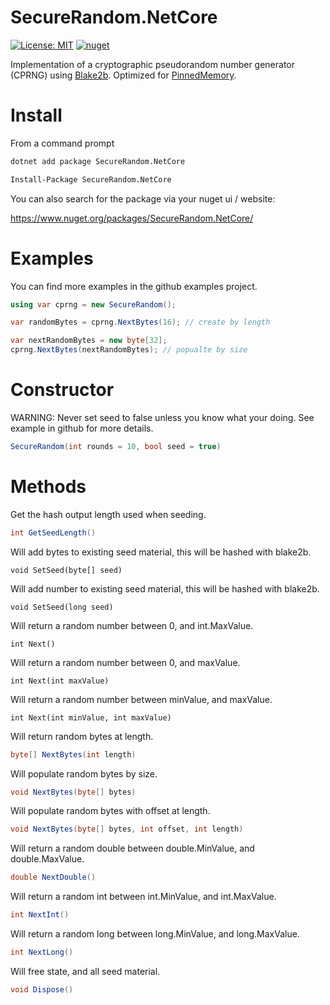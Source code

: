 # SecureRandom.NetCore
[![License: MIT](https://img.shields.io/badge/License-MIT-yellow.svg)](https://opensource.org/licenses/MIT) [![nuget](https://img.shields.io/nuget/v/SecureRandom.NetCore.svg)](https://www.nuget.org/packages/SecureRandom.NetCore/)

Implementation of a cryptographic pseudorandom number generator (CPRNG) using [Blake2b](https://github.com/TimothyMeadows/Blake2b.NetCore). Optimized for [PinnedMemory](https://github.com/TimothyMeadows/PinnedMemory).

# Install

From a command prompt
```bash
dotnet add package SecureRandom.NetCore
```

```bash
Install-Package SecureRandom.NetCore
```

You can also search for the package via your nuget ui / website:

https://www.nuget.org/packages/SecureRandom.NetCore/

# Examples

You can find more examples in the github examples project.

```csharp
using var cprng = new SecureRandom();

var randomBytes = cprng.NextBytes(16); // create by length

var nextRandomBytes = new byte[32];
cprng.NextBytes(nextRandomBytes); // popualte by size
```

# Constructor

WARNING: Never set seed to false unless you know what your doing. See example in github for more details.

```csharp
SecureRandom(int rounds = 10, bool seed = true)
```

# Methods

Get the hash output length used when seeding.
```csharp
int GetSeedLength()
```

Will add bytes to existing seed material, this will be hashed with blake2b.
```charp
void SetSeed(byte[] seed)
```

Will add number to existing seed material, this will be hashed with blake2b.
```charp
void SetSeed(long seed)
```

Will return a random number between 0, and int.MaxValue.
```charp
int Next()
```

Will return a random number between 0, and maxValue.
```charp
int Next(int maxValue)
```

Will return a random number between minValue, and maxValue.
```charp
int Next(int minValue, int maxValue)
```

Will return random bytes at length.
```csharp
byte[] NextBytes(int length)
```

Will populate random bytes by size.
```csharp
void NextBytes(byte[] bytes)
```

Will populate random bytes with offset at length.
```csharp
void NextBytes(byte[] bytes, int offset, int length)
```

Will return a random double between double.MinValue, and double.MaxValue.
```csharp
double NextDouble()
```

Will return a random int between int.MinValue, and int.MaxValue.
```csharp
int NextInt()
```

Will return a random long between long.MinValue, and long.MaxValue.
```csharp
int NextLong()
```

Will free state, and all seed material.
```csharp
void Dispose()
```
